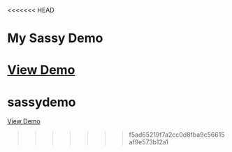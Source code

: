 <<<<<<< HEAD
# My Sassy Demo

[View Demo](https://yooonn.github.io/sassydemo/)
=======
# sassydemo

[View Demo](https://yooonn.github.io/sassydemo/) 
>>>>>>> f5ad65219f7a2cc0d8fba9c56615af9e573b12a1
